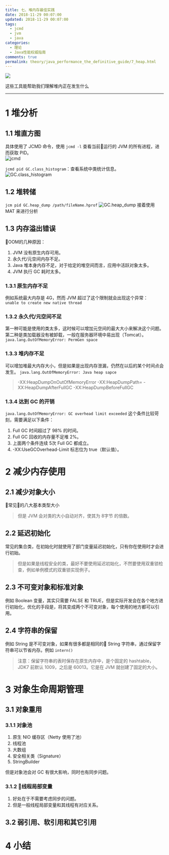 ```yaml
---
title: 七、堆内存最佳实践
date: 2018-11-29 00:07:00
updated: 2018-11-29 00:07:00
tags:
  - jcmd
  - jvm
  - java
categories: 
  - 理论
  - Java性能权威指南
comments: true
permalink: theory/java_performance_the_definitive_guide/7_heap.html  
---
```


![][0]

<!-- more -->

这些工具能帮助我们理解堆内正在发生什么

---

# 1 堆分析

## 1.1 堆直方图

具体使用了 JCMD 命令，使用 `jcmd -l` 查看当前运行的 JVM 的所有进程，进而获取 PID。  
![jcmd][1]

`jcmd pid GC.class_histogram`：查看系统中类统计信息。  
![GC.class_histogram][2]

## 1.2 堆转储

`jcm pid GC.heap_dump /path/fileName.hprof`
![GC.heap_dump][3]
接着使用 MAT 来进行分析

## 1.3 内存溢出错误

OOM的几种原因：
1. JVM 没有原生内存可用。
2. 永久代/元空间内存不足。
3. Java 堆本身内存不足，对于给定的堆空间而言，应用中活跃对象太多。
4. JVM 执行 GC 耗时太多。

### 1.3.1 原生内存不足

例如系统最大内存是 4G，然而 JVM 超过了这个限制就会出现这个异常：  
`unable to create new native thread`

### 1.3.2 永久代/元空间不足

第一种可能是使用的类太多，这时候可以增加元空间的最大大小来解决这个问题。  
第二种是类加载器没有被卸载，一般在服务器环境中易出现（Tomcat）。  
`java.lang.OutOfMemoryError: PermGen space`

### 1.3.3 堆内存不足

可以增加堆最大内存大小，但是如果是出现内存泄漏，仍然在以后的某个时间点会发生。
`java.lang.OutOfMemoryError: Java heap sapce`
>-XX:HeapDumpOnOutOfMemoryError
>-XX:HeapDumpPath=<path>
>-XX:HeapDumpAfterFullGC
>-XX:HeapDumpBeforeFullGC

### 1.3.4 达到 GC 的开销

`java.lang.OutOfMemoryError: GC overhead limit exceeded`
这个条件比较苛刻，需要满足以下条件：
1. Full GC 时间超过了 98% 的时间。
2. Full GC 回收的内存量不足堆 2%。
3. 上面两个条件连续 5次 Full GC 都成立。
4. -XX:UseGCOverhead-Limit 标志位为 true（默认值）。

# 2 减少内存使用

## 2.1 减少对象大小

常见的八大基本类型大小
>但是 JVM 会对类的大小自动对齐，使其为 8字节 的倍数。

## 2.2 延迟初始化

常见的集合类，在初始化时就使用了部门变量延迟初始化，只有你在使用时才会进行初始。
>但是如果是线程安全的类，最好不要使用延迟初始化，不然要使用双重锁检查，例如单例模式的双重锁实现例子。

## 2.3 不可变对象和标准对象

例如 Boolean 变量，其实只需要 FALSE 和 TRUE，但是实际开发会在各个地方进行初始化，优化的手段是，将其变成两个不可变对象，每个使用的地方都可以引用。

## 2.4 字符串的保留

例如 String 是不可变对象，如果有很多都是相同的 String 字符串，通过保留字符串可以节省内存。例如 `intern()`
>注意：保留字符串的表时保存在原生内存中，是个固定的 hashtable，JDK7 前默认 1009，之后是 60013。它是在 JVM 就创建了固定的大小。

# 3 对象生命周期管理

## 3.1 对象重用

### 3.1.1 对象池

1. 原生 NIO 缓存区（Netty 使用了池）
2. 线程池
3. 大数组
4. 安全相关类（Signature）
5. StringBuilder

但是对象池会对 GC 有很大影响，同时也有同步问题。

### 3.1.2 线程局部变量

1. 好处在于不需要考虑同步的问题。
2. 但是一般线程局部变量和其线程有对应关系。

## 3.2 弱引用、软引用和其它引用

# 4 小结

[0]: https://leran2deeplearnjavawebtech.oss-cn-beijing.aliyuncs.com/background/2016-10-05%E5%B8%B8%E5%B7%9E%E6%81%90%E9%BE%99%E5%9B%AD.jpg
[1]: http://leran2deeplearnjavawebtech.oss-cn-beijing.aliyuncs.com/learn/Java_performance_definitive_guide/7_1.png
[2]: http://leran2deeplearnjavawebtech.oss-cn-beijing.aliyuncs.com/learn/Java_performance_definitive_guide/7_2.png
[3]: http://leran2deeplearnjavawebtech.oss-cn-beijing.aliyuncs.com/learn/Java_performance_definitive_guide/7_3.png